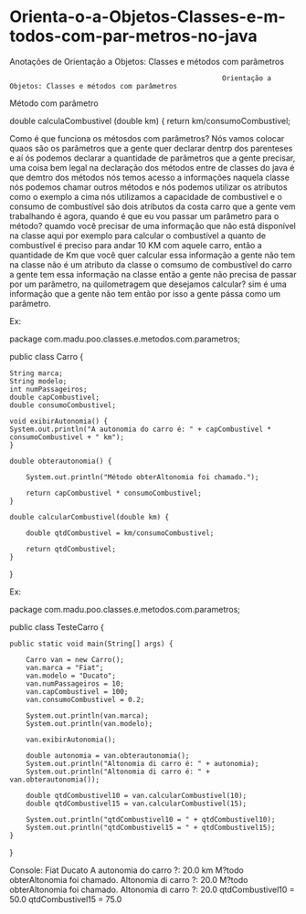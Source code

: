 # Orienta-o-a-Objetos-Classes-e-m-todos-com-par-metros-no-java
Anotações de Orientação a Objetos: Classes e métodos com parâmetros

                                                        Orientação a Objetos: Classes e métodos com parâmetros

Método com parâmetro

double calculaCombustivel (double km) {
    return km/consumoCombustivel;

Como é que funciona os métosdos com parâmetros? Nós vamos colocar quaos são os parâmetros que a gente quer declarar dentrp dos parenteses e aí ós podemos
declarar a quantidade de parâmetros que a gente precisar, uma coisa bem legal na declaração dos métodos entre de classes do java é que demtro dos métodos
nós temos acesso a informações naquela classe nós podemos chamar outros métodos e nós podemos utilizar os atributos como o exemplo a cima nós utilizamos
a capacidade de combustivel e o consumo de combustível são dois atributos da costa carro que a gente vem trabalhando é agora, quando é que eu vou passar 
um parâmetro para o método? quamdo você precisar de uma informação que não está disponível na classe aqui por exemplo para calcular o combustível a quanto
de combustível é preciso para andar 10 KM com aquele carro, então a quantidade de Km que você quer calcular essa informação a gente não tem na classe não
é um atributo da classe o comsumo de combustível do carro a gente tem essa informação na classe então a gente não precisa de passar por um parâmetro, na
quilometragem que desejamos calcular? sim é uma informação que a gente não tem então por isso a gente pássa como um parâmetro.

Ex:

package com.madu.poo.classes.e.metodos.com.parametros;

public class Carro {
		
	String marca;
	String modelo;
    int numPassageiros;
	double capCombustivel;
	double consumoCombustivel;
			
	void exibirAutonomia() {
	System.out.println("A autonomia do carro é: " + capCombustivel * consumoCombustivel + " km");
	}
			
    double obterautonomia() {
				
		System.out.println("Método obterAltonomia foi chamado.");
				
		return capCombustivel * consumoCombustivel;
	}
		
	double calcularCombustivel(double km) {
		
		double qtdCombustivel = km/consumoCombustivel;
		
		return qtdCombustivel;
	}
}


Ex:

package com.madu.poo.classes.e.metodos.com.parametros;

public class TesteCarro {

	public static void main(String[] args) {
		
		Carro van = new Carro();
		van.marca = "Fiat";
		van.modelo = "Ducato";
		van.numPassageiros = 10;
		van.capCombustivel = 100;
		van.consumoCombustivel = 0.2;

		System.out.println(van.marca);
		System.out.println(van.modelo);
		
		van.exibirAutonomia();
		
		double autonomia = van.obterautonomia();
		System.out.println("Altonomia di carro é: " + autonomia);
		System.out.println("Altonomia di carro é: " + van.obterautonomia());
		
		double qtdCombustivel10 = van.calcularCombustivel(10);
		double qtdCombustivel15 = van.calcularCombustivel(15);
		
		System.out.println("qtdCombustivel10 = " + qtdCombustivel10);
		System.out.println("qtdCombustivel15 = " + qtdCombustivel15);
	}

}


Console:
Fiat
Ducato
A autonomia do carro ?: 20.0 km
M?todo obterAltonomia foi chamado.
Altonomia di carro ?: 20.0
M?todo obterAltonomia foi chamado.
Altonomia di carro ?: 20.0
qtdCombustivel10 = 50.0
qtdCombustivel15 = 75.0
